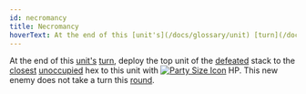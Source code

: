 ```yaml
---
id: necromancy
title: Necromancy
hoverText: At the end of this [unit's](/docs/glossary/unit) [turn](/docs/glossary/turn), deploy the top unit of the [defeated](/docs/glossary/defeated) stack to the [closest](/docs/glossary/closest) [unoccupied](/docs/glossary/occupied) hex to this unit with [party size](/docs/glossary/party-size) HP. This new enemy does not take a turn this [round](/docs/glossary/battle-round).
---
```


At the end of this [unit's](/docs/glossary/unit) [turn](/docs/glossary/turn), deploy the top unit of the [defeated](/docs/glossary/defeated) stack to the [closest](/docs/glossary/closest) [unoccupied](/docs/glossary/occupied) hex to this unit with [<img src="/icons/party-size.svg" alt="Party Size Icon" class="icon-svg" />](/docs/glossary/party-size) HP. This new enemy does not take a turn this [round](/docs/glossary/battle-round).
